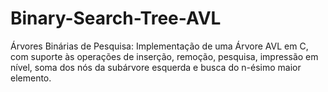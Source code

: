 # Binary-Search-Tree-AVL
Árvores Binárias de Pesquisa: Implementação de uma Árvore AVL em C, com suporte às operações de inserção, remoção, pesquisa, impressão em nível, soma dos nós da subárvore esquerda e busca do n-ésimo maior elemento. 
